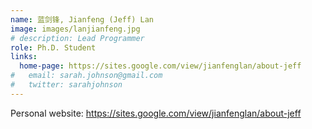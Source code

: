 ```yaml
---
name: 蓝剑锋, Jianfeng (Jeff) Lan
image: images/lanjianfeng.jpg
# description: Lead Programmer
role: Ph.D. Student
links:
  home-page: https://sites.google.com/view/jianfenglan/about-jeff
#   email: sarah.johnson@gmail.com
#   twitter: sarahjohnson
---
```


Personal website: https://sites.google.com/view/jianfenglan/about-jeff
